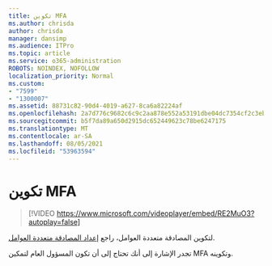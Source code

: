 ```yaml
---
title: تكوين MFA
ms.author: chrisda
author: chrisda
manager: dansimp
ms.audience: ITPro
ms.topic: article
ms.service: o365-administration
ROBOTS: NOINDEX, NOFOLLOW
localization_priority: Normal
ms.custom:
- "7599"
- "1300007"
ms.assetid: 88731c82-90d4-4019-a627-8ca6a82224af
ms.openlocfilehash: 2a7d776c9682c6c9c2aa878e552a53191dbe04dc7354cf2c3ebb9600f1fe399c
ms.sourcegitcommit: b5f7da89a650d2915dc652449623c78be6247175
ms.translationtype: MT
ms.contentlocale: ar-SA
ms.lasthandoff: 08/05/2021
ms.locfileid: "53963594"
---
```

# <a name="configure-mfa"></a>تكوين MFA

> [!VIDEO https://www.microsoft.com/videoplayer/embed/RE2MuO3?autoplay=false]

لتكوين المصادقة متعددة العوامل، راجع [إعداد المصادقة متعددة العوامل](https://docs.microsoft.com/microsoft-365/admin/security-and-compliance/set-up-multi-factor-authentication).

تجدر الإشارة إلى أنك تحتاج إلى أن تكون المسؤول العام لتمكين MFA وتكوينه.
